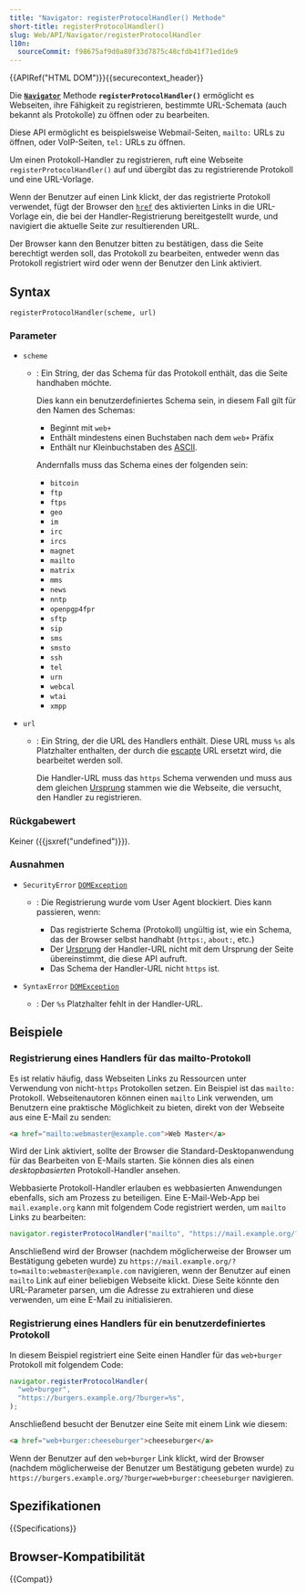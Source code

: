 ```yaml
---
title: "Navigator: registerProtocolHandler() Methode"
short-title: registerProtocolHandler()
slug: Web/API/Navigator/registerProtocolHandler
l10n:
  sourceCommit: f98675af9d0a80f33d7875c48cfdb41f71ed1de9
---
```


{{APIRef("HTML DOM")}}{{securecontext_header}}

Die **[`Navigator`](/de/docs/Web/API/Navigator)** Methode **`registerProtocolHandler()`** ermöglicht es Webseiten, ihre Fähigkeit zu registrieren, bestimmte URL-Schemata (auch bekannt als Protokolle) zu öffnen oder zu bearbeiten.

Diese API ermöglicht es beispielsweise Webmail-Seiten, `mailto:` URLs zu öffnen, oder VoIP-Seiten, `tel:` URLs zu öffnen.

Um einen Protokoll-Handler zu registrieren, ruft eine Webseite `registerProtocolHandler()` auf und übergibt das zu registrierende Protokoll und eine URL-Vorlage.

Wenn der Benutzer auf einen Link klickt, der das registrierte Protokoll verwendet, fügt der Browser den [`href`](/de/docs/Web/HTML/Element/a#href) des aktivierten Links in die URL-Vorlage ein, die bei der Handler-Registrierung bereitgestellt wurde, und navigiert die aktuelle Seite zur resultierenden URL.

Der Browser kann den Benutzer bitten zu bestätigen, dass die Seite berechtigt werden soll, das Protokoll zu bearbeiten, entweder wenn das Protokoll registriert wird oder wenn der Benutzer den Link aktiviert.

## Syntax

```js-nolint
registerProtocolHandler(scheme, url)
```

### Parameter

- `scheme`

  - : Ein String, der das Schema für das Protokoll enthält, das die Seite handhaben möchte.

    Dies kann ein benutzerdefiniertes Schema sein, in diesem Fall gilt für den Namen des Schemas:

    - Beginnt mit `web+`
    - Enthält mindestens einen Buchstaben nach dem `web+` Präfix
    - Enthält nur Kleinbuchstaben des [ASCII](/de/docs/Glossary/ASCII).

    Andernfalls muss das Schema eines der folgenden sein:

    - `bitcoin`
    - `ftp`
    - `ftps`
    - `geo`
    - `im`
    - `irc`
    - `ircs`
    - `magnet`
    - `mailto`
    - `matrix`
    - `mms`
    - `news`
    - `nntp`
    - `openpgp4fpr`
    - `sftp`
    - `sip`
    - `sms`
    - `smsto`
    - `ssh`
    - `tel`
    - `urn`
    - `webcal`
    - `wtai`
    - `xmpp`

    <!-- Dies muss übereinstimmen: https://html.spec.whatwg.org/multipage/system-state.html#safelisted-scheme -->

- `url`

  - : Ein String, der die URL des Handlers enthält.
    Diese URL muss `%s` als Platzhalter enthalten, der durch die [escapte](/de/docs/Web/JavaScript/Reference/Global_Objects/encodeURIComponent) URL ersetzt wird, die bearbeitet werden soll.

    Die Handler-URL muss das `https` Schema verwenden und muss aus dem gleichen [Ursprung](/de/docs/Glossary/origin) stammen wie die Webseite, die versucht, den Handler zu registrieren.

### Rückgabewert

Keiner ({{jsxref("undefined")}}).

### Ausnahmen

- `SecurityError` [`DOMException`](/de/docs/Web/API/DOMException)

  - : Die Registrierung wurde vom User Agent blockiert.
    Dies kann passieren, wenn:

    - Das registrierte Schema (Protokoll) ungültig ist, wie ein Schema, das der Browser selbst handhabt (`https:`, `about:`, etc.)
    - Der [Ursprung](/de/docs/Glossary/origin) der Handler-URL nicht mit dem Ursprung der Seite übereinstimmt, die diese API aufruft.
    - Das Schema der Handler-URL nicht `https` ist.

- `SyntaxError` [`DOMException`](/de/docs/Web/API/DOMException)
  - : Der `%s` Platzhalter fehlt in der Handler-URL.

## Beispiele

### Registrierung eines Handlers für das mailto-Protokoll

Es ist relativ häufig, dass Webseiten Links zu Ressourcen unter Verwendung von nicht-`https` Protokollen setzen. Ein Beispiel ist das `mailto:` Protokoll. Webseitenautoren können einen `mailto` Link verwenden, um Benutzern eine praktische Möglichkeit zu bieten, direkt von der Webseite aus eine E-Mail zu senden:

```html
<a href="mailto:webmaster@example.com">Web Master</a>
```

Wird der Link aktiviert, sollte der Browser die Standard-Desktopanwendung für das Bearbeiten von E-Mails starten. Sie können dies als einen _desktopbasierten_ Protokoll-Handler ansehen.

Webbasierte Protokoll-Handler erlauben es webbasierten Anwendungen ebenfalls, sich am Prozess zu beteiligen. Eine E-Mail-Web-App bei `mail.example.org` kann mit folgendem Code registriert werden, um `mailto` Links zu bearbeiten:

```js
navigator.registerProtocolHandler("mailto", "https://mail.example.org/?to=%s");
```

Anschließend wird der Browser (nachdem möglicherweise der Browser um Bestätigung gebeten wurde) zu `https://mail.example.org/?to=mailto:webmaster@example.com` navigieren, wenn der Benutzer auf einen `mailto` Link auf einer beliebigen Webseite klickt. Diese Seite könnte den URL-Parameter parsen, um die Adresse zu extrahieren und diese verwenden, um eine E-Mail zu initialisieren.

### Registrierung eines Handlers für ein benutzerdefiniertes Protokoll

In diesem Beispiel registriert eine Seite einen Handler für das `web+burger` Protokoll mit folgendem Code:

```js
navigator.registerProtocolHandler(
  "web+burger",
  "https://burgers.example.org/?burger=%s",
);
```

Anschließend besucht der Benutzer eine Seite mit einem Link wie diesem:

```html
<a href="web+burger:cheeseburger">cheeseburger</a>
```

Wenn der Benutzer auf den `web+burger` Link klickt, wird der Browser (nachdem möglicherweise der Benutzer um Bestätigung gebeten wurde) zu `https://burgers.example.org/?burger=web+burger:cheeseburger` navigieren.

## Spezifikationen

{{Specifications}}

## Browser-Kompatibilität

{{Compat}}
